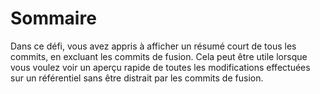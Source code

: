 # Sommaire

Dans ce défi, vous avez appris à afficher un résumé court de tous les commits, en excluant les commits de fusion. Cela peut être utile lorsque vous voulez voir un aperçu rapide de toutes les modifications effectuées sur un référentiel sans être distrait par les commits de fusion.
